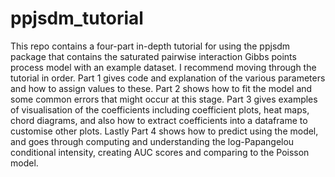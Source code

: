 # ppjsdm_tutorial
This repo contains a four-part in-depth tutorial for using the ppjsdm package that contains the saturated pairwise interaction Gibbs points process model with an example dataset.
I recommend moving through the tutorial in order. Part 1 gives code and explanation of the various parameters and how to assign values to these. Part 2 shows how to fit the model and some common errors that might occur at this stage. Part 3 gives examples of visualisation of the coefficients including coefficient plots, heat maps, chord diagrams, and also how to extract coefficients into a dataframe to customise other plots. Lastly Part 4 shows how to predict using the model, and goes through computing and understanding the log-Papangelou conditional intensity, creating AUC scores and comparing to the Poisson model. 
